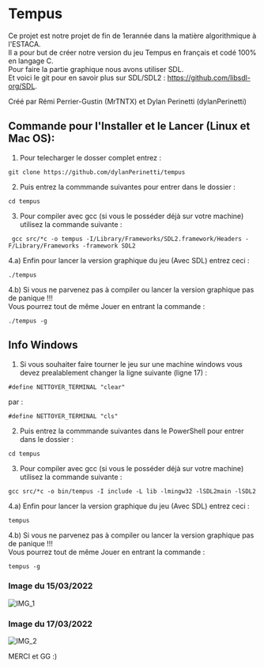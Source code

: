 # Tempus 

Ce projet est notre projet de fin de 1erannée dans la matière algorithmique à l'ESTACA.  
Il a pour but de créer notre version du jeu Tempus en français et codé 100% en langage C.  
Pour faire la partie graphique nous avons utiliser SDL.  
Et voici le git pour en savoir plus sur SDL/SDL2 : https://github.com/libsdl-org/SDL. 


Créé par Rémi Perrier-Gustin (MrTNTX) et Dylan Perinetti (dylanPerinetti)

## Commande pour l'Installer et le Lancer (Linux et Mac OS):

1. Pour telecharger le dosser complet entrez :
```
git clone https://github.com/dylanPerinetti/tempus
```
2. Puis entrez la commmande suivantes pour entrer dans le dossier :
```
cd tempus
```
3. Pour compiler avec gcc (si vous le posséder déjà sur votre machine) utilisez la commande suivante :
```
 gcc src/*c -o tempus -I/Library/Frameworks/SDL2.framework/Headers -F/Library/Frameworks -framework SDL2

```
4.a) Enfin pour lancer la version graphique du jeu (Avec SDL) entrez ceci :
```
./tempus
```
4.b) Si vous ne parvenez pas à compiler ou lancer la version graphique pas de panique !!!  
Vous pourrez tout de même Jouer en entrant la commande :
```
./tempus -g
```  
  
  
  
  
## Info Windows

1. Si vous souhaiter faire tourner le jeu sur une machine windows vous devez prealablement changer la ligne suivante (ligne 17) :
```
#define NETTOYER_TERMINAL "clear"
```
par :
```
#define NETTOYER_TERMINAL "cls"
```  
  
  
2. Puis entrez la commmande suivantes dans le PowerShell pour entrer dans le dossier :
```
cd tempus
```
3. Pour compiler avec gcc (si vous le posséder déjà sur votre machine) utilisez la commande suivante :
```
gcc src/*c -o bin/tempus -I include -L lib -lmingw32 -lSDL2main -lSDL2

```
4.a) Enfin pour lancer la version graphique du jeu (Avec SDL) entrez ceci :
```
tempus
```
4.b) Si vous ne parvenez pas à compiler ou lancer la version graphique pas de panique !!!  
Vous pourrez tout de même Jouer en entrant la commande :
```
tempus -g
``` 
  
  
  
  
  
### Image du 15/03/2022
![IMG_1](https://user-images.githubusercontent.com/101599798/158646783-4ce43688-70bc-44d6-9bf2-ec8391e891eb.png)
### Image du 17/03/2022
![IMG_2](https://user-images.githubusercontent.com/101599798/159054534-625011f0-507d-407e-b094-87c1c73bb3c4.png)
  
  
MERCI et GG :) 
